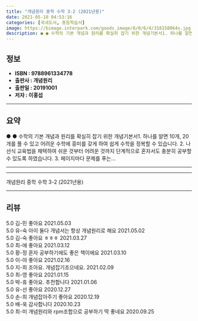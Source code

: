 ```yaml
---
title: "개념원리 중학 수학 3-2 (2021년용)"
date: 2021-05-10 04:53:16
categories: [국내도서, 중등학습서]
image: https://bimage.interpark.com/goods_image/8/0/6/4/318158064s.jpg
description: ● ● 수학의 기본 개념과 원리를 확실히 잡기 위한 개념기본서1. 하나를 알면 10개, 20개를 풀 수 있고 어려운 수학에 흥미를 갖게 하여 쉽게 수학을 정복할 수 있습니다. 2. 나선식 교육법을 채택하여 쉬운 것부터 어려운 것까지 단계적으로 혼자서도 충분히 공부할 수 있도록 하였습
---
```


## **정보**

- **ISBN : 9788961334778**
- **출판사 : 개념원리**
- **출판일 : 20191001**
- **저자 : 이홍섭**

------



## **요약**

●  ●  수학의 기본 개념과 원리를 확실히 잡기 위한 개념기본서1. 하나를 알면 10개, 20개를 풀 수 있고 어려운 수학에 흥미를 갖게 하여 쉽게 수학을 정복할 수 있습니다.
2. 나선식 교육법을 채택하여 쉬운 것부터 어려운 것까지 단계적으로 혼자서도 충분히 공부할 수 있도록 하였습니다.
3. 페이지마다 문제를 푸는... 

------



------


개념원리 중학 수학 3-2 (2021년용) 

------


## **리뷰** 

5.0 김-민 좋아요 2021.05.03 <br/>5.0 유-숙 아이 둘다 개념서는 항상 개념원리로 해요 2021.05.02 <br/>5.0 김-숙 좋아요 ㅎㅎㅎ 2021.03.27 <br/>5.0 최-애 좋아요 2021.03.12 <br/>5.0 황-정 혼자 공부하기에도 좋은 책이에요 2021.03.10 <br/>5.0 이-아 좋아요  2021.02.16 <br/>5.0 지-희 조아요.
개념잡기조으네요. 2021.02.09 <br/>5.0 최-영 좋아요 2021.01.15 <br/>5.0 박-휴 좋아요. 추천합니다 2021.01.06 <br/>5.0 유-선 좋아요 2020.12.27 <br/>5.0 손-희 개념잡아주기 좋아요 2020.12.19 <br/>5.0 배-욱 감사합니다 2020.10.23 <br/>5.0 최-미 개념원리와 rpm조합으로 공부하기 딱 좋네요 2020.09.25 <br/>